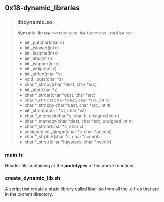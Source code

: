 ## 0x18-dynamic_libraries

> ### libdynamic.so:
>
> **dynamic library** containing all the functions listed below:
> - int \_putchar(char c)
> - int \_islower(int c)
> - int \_isalpha(int c)
> - int \_abs(int n)
> - int \_isupper(int c)
> - int \_isdigit(int c)
> - int \_strlen(char \*s)
> - void \_puts(char \*s)
> - char \*\_strcpy(char \*dest, char \*src)
> - int \_atoi(char \*s)
> - char \*\_strcat(char \*dest, char \*src)
> - char \*\_strncat(char \*dest, char \*src, int n)
> - char \*\_strncpy(char \*dest, char \*src, int n)
> - int \_strcmp(char \*s1, char \*s2)
> - char \*\_memset(char \*s, char b, unsigned int n)
> - char \*\_memcpy(char \*dest, char \*src, unsigned int n)
> - char \*\_strchr(char \*s, char c)
> - unsigned int \_strspn(char \*s, char \*accept)
> - char \*\_strpbrk(char \*s, char \*accept)
> - char *_strstr(char *haystack, char *needle)

### main.h:

Header file containing all the **prototypes** of the above functions.

### create_dynamic_lib.sh
A script that create a static library called liball.so from all the .c files that are in the current directory.
